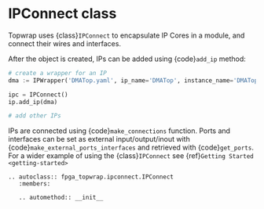 # IPConnect class

Topwrap uses {class}`IPConnect` to encapsulate IP Cores in a module, and connect their wires and interfaces.

After the object is created, IPs can be added using {code}`add_ip` method:

```python
# create a wrapper for an IP
dma := IPWrapper('DMATop.yaml', ip_name='DMATop', instance_name='DMATop0'),

ipc = IPConnect()
ip.add_ip(dma)

# add other IPs
```

IPs are connected using {code}`make_connections` function.
Ports and interfaces can be set as external input/output/inout with {code}`make_external_ports_interfaces` and retrieved with {code}`get_ports`.
For a wider example of using the {class}`IPConnect` see {ref}`Getting Started <getting-started>`

```{eval-rst}
.. autoclass:: fpga_topwrap.ipconnect.IPConnect
   :members:

   .. automethod:: __init__
```
